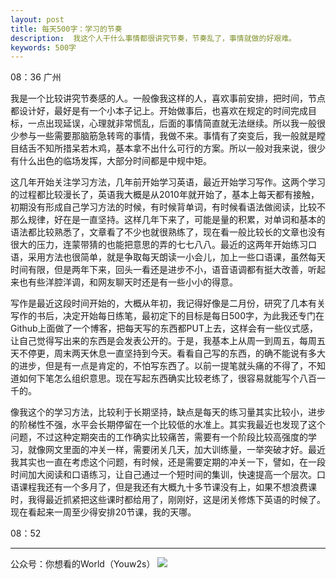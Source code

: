 ```yaml
---
layout: post
title: 每天500字：学习的节奏
description:  我这个人干什么事情都很讲究节奏，节奏乱了，事情就做的好艰难。
keywords: 500字
---
```


08：36 广州

我是一个比较讲究节奏感的人。一般像我这样的人，喜欢事前安排，把时间，节点都设计好，最好是有一个小本子记上。开始做事后，也喜欢在规定的时间完成目标，一点出现延误，心理就非常慌乱，后面的事情简直就无法继续。所以我一般很少参与一些需要那脑筋急转弯的事情，我做不来。事情有了突变后，我一般就是瞠目结舌不知所措呆若木鸡，基本拿不出什么可行的方案。所以一般对我来说，很少有什么出色的临场发挥，大部分时间都是中规中矩。

这几年开始关注学习方法，几年前开始学习英语，最近开始学习写作。这两个学习的过程都比较漫长了，英语我大概是从2010年就开始了，基本上每天都有接触，初期没有形成自己学习方法的时候，有时候背单词，有时候看语法做阅读，比较不那么规律，好在是一直坚持。这样几年下来了，可能是量的积累，对单词和基本的语法都比较熟悉了，文章看了不少也就很熟练了，现在看一般比较长的文章也没有很大的压力，连蒙带猜的也能把意思的弄的七七八八。最近的这两年开始练习口语，采用方法也很简单，就是争取每天朗读一小会儿，加上一些口语课，虽然每天时间有限，但是两年下来，回头一看还是进步不小，语音语调都有挺大改善，听起来也有些洋腔洋调，和网友聊天时还是有一些小小的得意。

写作是最近这段时间开始的，大概从年初，我记得好像是二月份，研究了几本有关写作的书后，决定开始每日练笔，最初定下的目标是每日500字，为此我还专门在Github上面做了一个博客，把每天写的东西都PUT上去，这样会有一些仪式感，让自己觉得写出来的东西是会发表公开的。于是，我基本上从周一到周五，每周五天不停更，周末两天休息一直坚持到今天。看看自己写的东西，的确不能说有多大的进步，但是有一点是肯定的，不怕写东西了。以前一提笔就头痛的不得了，不知道如何下笔怎么组织意思。现在写起东西确实比较老练了，很容易就能写个八百一千的。

像我这个的学习方法，比较利于长期坚持，缺点是每天的练习量其实比较小，进步的阶梯性不强，水平会长期停留在一个比较低的水准上。其实我最近也发现了这个问题，不过这种定期突击的工作确实比较痛苦，需要有一个阶段比较高强度的学习，就像网文里面的冲关一样，需要闭关几天，加大训练量，一举突破才好。最近我其实也一直在考虑这个问题，有时候，还是需要定期的冲关一下，譬如，在一段时间加大阅读和口语练习，让自己通过一个短时间的集训，快速提高一个层次。口语课程我还有一个多月了，但是我还有大概九十多节课没有上，如果不想浪费课时，我得最近抓紧把这些课时都给用了，刚刚好，这是闭关修炼下英语的时候了。现在看起来一周至少得安排20节课，我的天哪。

08：52

---- 
公众号：你想看的World（Youw2s）
![][image-1]

[image-1]:	http://upload-images.jianshu.io/upload_images/3342594-dca1f89eba3e50ca.jpg?imageMogr2/auto-orient/strip%7CimageView2/2/w/1240